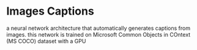 # Images Captions
a neural network architecture that automatically generates captions from images.
this network is trained on Microsoft Common Objects in COntext (MS COCO) dataset with 
a GPU 
